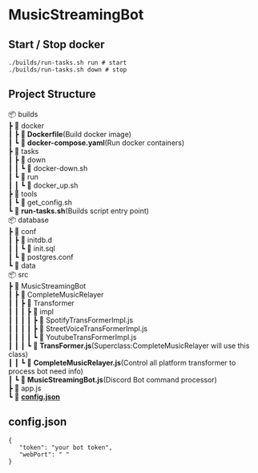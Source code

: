 # MusicStreamingBot

## Start / Stop docker
```
./builds/run-tasks.sh run # start
./builds/run-tasks.sh down # stop
```

## Project Structure

📦 builds  
 ┣ 📂 docker  
 ┃ ┣ 📜 **Dockerfile**(Build docker image)  
 ┃ ┗ 📜 **docker-compose.yaml**(Run docker containers)  
 ┣ 📂 tasks  
 ┃ ┣ 📂 down  
 ┃ ┃ ┗ 📜 docker-down.sh  
 ┃ ┗ 📂 run  
 ┃ ┃ ┗ 📜 docker_up.sh  
 ┣ 📂 tools  
 ┃ ┗ 📜 get_config.sh  
 ┗ 📜 **run-tasks.sh**(Builds script entry point)  
📦 database  
 ┣ 📂 conf  
 ┃ ┣ 📂 initdb.d  
 ┃ ┃ ┗ 📜 init.sql  
 ┃ ┗ 📂 postgres.conf  
 ┗ 📂 data  
 📦 src  
 ┣ 📂 MusicStreamingBot  
 ┃ ┣ 📂 CompleteMusicRelayer  
 ┃ ┃ ┣ 📂 Transformer  
 ┃ ┃ ┃ ┣ 📂 impl  
 ┃ ┃ ┃ ┃ ┣ 📜 SpotifyTransFormerImpl.js  
 ┃ ┃ ┃ ┃ ┣ 📜 StreetVoiceTransFormerImpl.js  
 ┃ ┃ ┃ ┃ ┗ 📜 YoutubeTransFormerImpl.js  
 ┃ ┃ ┃ ┗ 📜 **TransFormer.js**(Superclass:CompleteMusicRelayer will use this class)  
 ┃ ┃ ┗ 📜 **CompleteMusicRelayer.js**(Control all platform transformer to process bot need info)  
 ┃ ┗ 📜 **MusicStreamingBot.js**(Discord Bot command processor)  
 ┣ 📜 app.js  
 ┗ 📜 **[config.json](#configjson)**  

## config.json
```
{
   "token": "your bot token",
   "webPort": " "
}
```
